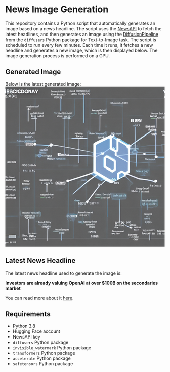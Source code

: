 # News Image Generation
This repository contains a Python script that automatically generates an image based on a news headline. The script uses the [NewsAPI](https://newsapi.org/) to fetch the latest headlines, and then generates an image using the [DiffusionPipeline](https://github.com/huggingface/diffusers) from the `diffusers` Python package for Text-to-Image task.
The script is scheduled to run every few minutes. Each time it runs, it fetches a new headline and generates a new image, which is then displayed below. The image generation process is performed on a GPU.

## Generated Image
Below is the latest generated image:
![Generated Image](image.png)

## Latest News Headline
The latest news headline used to generate the image is:

**Investors are already valuing OpenAI at over $100B on the secondaries market**

You can read more about it [here](https://news.google.com/rss/articles/CBMirwFBVV95cUxPbjZXaWRxN3ZMeTFxRHRJUFpFNzc4eVJwRFVHbnZqblpWMzVKTGJqWHRrdjlRUlY2ckRtSm1KQkJiWHZMb3c1am82Mm5IT1BNaUpWY3FwalNtem9FUmRBMHBvaTJnVk11Q0xGWU1SLWFjcERZaWYxZm5NUlQ4UDgzUjFZNVNCel9tbm9BcENCN25YWGIySkl1eWxDSnlCSG5UaTF4b18xSDFlRHkxSldF?oc=5).

## Requirements
- Python 3.8
- Hugging Face account
- NewsAPI key
- `diffusers` Python package
- `invisible_watermark` Python package
- `transformers` Python package
- `accelerate` Python package
- `safetensors` Python package
